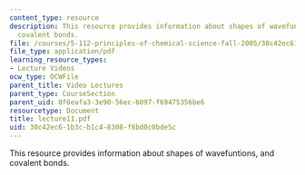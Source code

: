 ```yaml
---
content_type: resource
description: This resource provides information about shapes of wavefuntions, and
  covalent bonds.
file: /courses/5-112-principles-of-chemical-science-fall-2005/30c42ec61b3cb1c48308f8bd0c0bde5c_lecture11.pdf
file_type: application/pdf
learning_resource_types:
- Lecture Videos
ocw_type: OCWFile
parent_title: Video Lectures
parent_type: CourseSection
parent_uid: 0f6eafa3-3e90-56ec-6097-f69475356be6
resourcetype: Document
title: lecture11.pdf
uid: 30c42ec6-1b3c-b1c4-8308-f8bd0c0bde5c
---
```

This resource provides information about shapes of wavefuntions, and covalent bonds.


